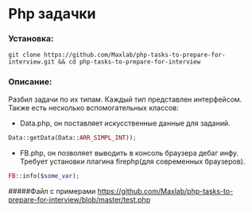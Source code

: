 # Php задачки

### Установка:
```
git clone https://github.com/Maxlab/php-tasks-to-prepare-for-interview.git && cd php-tasks-to-prepare-for-interview
```


### Описание:
Разбил задачи по их типам. Каждый тип представлен интерфейсом.
Также есть несколько вспомогательных классов:
 - Data.php, он поставляет искусственные данные для заданий.

 ```php
 Data::getData(Data::ARR_SIMPL_INT));
 ```
 - FB.php, он позволяет выводить в консоль браузера дебаг инфу. Требует установки плагина firephp(для современных браузеров).

 ```php
 FB::info($some_var);
 ```

#####Файл с примерами https://github.com/Maxlab/php-tasks-to-prepare-for-interview/blob/master/test.php






